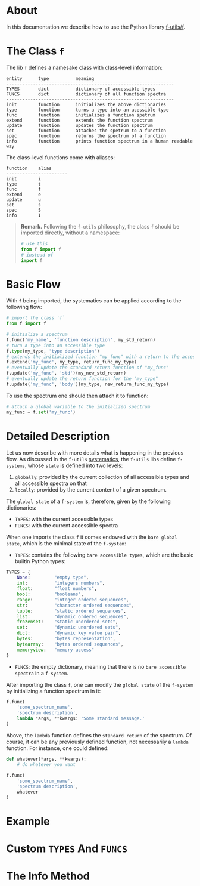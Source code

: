 # About

In this documentation we describe how to use the Python library [f-utils/f](https://github.com/f-utils/f).

# The Class `f`

The lib `f` defines a namesake class with class-level information:
```
entity      type          meaning
---------------------------------------------------------------
TYPES       dict          dictionary of accessible types
FUNCS       dict          dictionary of all function spectra
---------------------------------------------------------------
init        function      initializes the above dictionaries
type        function      turns a type into an acessible type
func        function      initializes a function spetrum
extend      function      extends the function spectrum
update      function      updates the function spectrum
set         function      attaches the spetrum to a function
spec        function      returns the spectrum of a function
info        function      prints function spectrum in a human readable way
```

The class-level functions come with aliases:

```
function    alias
-----------------------
init        i
type        t
func        f
extend      e
update      u
set         s
spec        S
info        I
```

> **Remark.** Following the `f-utils` philosophy, the class `f` should be imported directly, without a namespace:
> ```python
> # use this
> from f import f
> # instead of
> import f
> ```

# Basic Flow

With `f` being imported, the systematics can be applied according to the following flow: 

```python
# import the class `f`
from f import f

# initialize a spectrum
f.func('my_name', 'function description', my_std_return)
# turn a type into an accessible type
f.type(my_type, 'type description')
# extends the initialized function "my_func" with a return to the accessible type "my_type"
f.extend('my_func', my_type, return_func_my_type)
# eventually update the standard return function of "my_func"
f.update('my_func', 'std')(my_new_std_return)
# eventually update the return function for the "my_type"
f.update('my_func', 'body')(my_type, new_return_func_my_type)
```

To use the spectrum one should then attach it to function:

```python
# attach a global variable to the initialized spectrum
my_func = f.set('my_func')
```

# Detailed Description

Let us now describe with more details what is happening in the previous flow. As discussed in the `f-utils` [systematics](https://github.com/f-utils/general/docs/systematics.md), the `f-utils` libs define `f-systems`, whose `state` is defined into two levels:
1. `globally`: provided by the current collection of all accessible types and all accessible spectra on that
2. `locally`: provided by the current content of a given spectrum.

The `global state` of a `f-system` is, therefore, given by the following dictionaries:

- `TYPES`: with the current accessible types
- `FUNCS`: with the current accessible spectra

When one imports the class `f` it comes endowed with the `bare global state`, which is the minimal state of the `f-system`:

- `TYPES`: contains the following `bare accessible types`, which are the basic builtin Python types:
```python
TYPES = {
    None:         "empty type",
    int:          "integers numbers",
    float:        "float numbers",
    bool:         "booleans",
    range:        "integer ordered sequences",
    str:          "character ordered sequences",
    tuple:        "static ordered sequences",
    list:         "dynamic ordered sequences",
    frozenset:    "static unordered sets",
    set:          "dynamic unordered sets",
    dict:         "dynamic key value pair",
    bytes:        "bytes representation",
    bytearray:    "bytes ordered sequences",
    memoryview:   "memory access"
}
```
- `FUNCS`: the empty dictionary, meaning that there is no `bare accessible spectra` in a `f-system`.

After importing the class `f`, one can modify the `global state` of the `f-system` by initializing a function spectrum in it:

```python
f.func(
    'some_spectrum_name',
    'spectrum description',
    lambda *args, **kwargs: 'Some standard message.'
)
```

Above, the `lambda` function defines the `standard return` of the spectrum. Of course, it can be any previously defined function, not necessarily a `lambda` function. For instance, one could defined:

```python
def whatever(*args, **kwargs):
    # do whatever you want

f.func(
    'some_spectrum_name',
    'spectrum description',
    whatever
)
```

# Example

# Custom `TYPES` And `FUNCS`

# The Info Method

